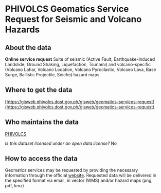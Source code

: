 # PHIVOLCS Geomatics Service Request for Seismic and Volcano Hazards 

## About the data 
**Online service request** Suite of seismic (Active Fault, Earthquake-Induced Landslide, Ground Shaking, Liquefaction, Tsunami) and volcano-specific (Volcano Lahar, Volcano Location, Volcano Pyroclastic, Volcano Lava, Base Surge, Ballistic Projectile, Seiche) hazard maps

## Where to get the data 
[https://gisweb.phivolcs.dost.gov.ph/gisweb/geomatics-services-request](https://gisweb.phivolcs.dost.gov.ph/gisweb/geomatics-services-request)

## Who maintains the data 
[PHIVOLCS](https://gisweb.phivolcs.dost.gov.ph/gisweb/geomatics-services-request)

*Is this dataset licensed under an open data license?* No 

## How to access the data 
Geomatics services may be requested by providing the necessary information through the official [website](https://gisweb.phivolcs.dost.gov.ph/gisweb/geomatics-services-request). Requested data will be delivered in the specified format via email, in vector (WMS) and/or hazard maps (png, pdf, kmz) 